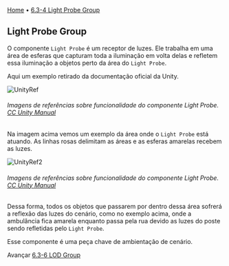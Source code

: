 [Home](../HomePT.md) • [6.3-4 Light Probe Group](#)

## Light Probe Group

O componente `Light Probe` é um receptor de luzes. Ele trabalha em uma área de esferas que capturam toda a iluminação em volta delas e refletem essa iluminação a objetos perto da área do `Light Probe`.

Aqui um exemplo retirado da documentação oficial da Unity.

![UnityRef](https://docs.unity.cn/560/Documentation/uploads/Main/class-LightProbeGroup-14.png)

###### Imagens de referências sobre funcionalidade do componente Light Probe. [CC Unity Manual](https://docs.unity.cn/560/Documentation/Manual/class-LightProbeGroup.html)

Na imagem acima vemos um exemplo da área onde o `Light Probe` está atuando. As linhas rosas delimitam as áreas e as esferas amarelas recebem as luzes.

![UnityRef2](https://docs.unity.cn/560/Documentation/uploads/Main/class-LightProbeGroup-13.png)
###### Imagens de referências sobre funcionalidade do componente Light Probe. [CC Unity Manual](https://docs.unity.cn/560/Documentation/Manual/class-LightProbeGroup.html)

Dessa forma, todos os objetos que passarem por dentro dessa área sofrerá a reflexão das luzes do cenário, como no exemplo acima, onde a ambulância fica amarela enquanto passa pela rua devido as luzes do poste sendo refletidas pelo `Light Probe`.

Esse componente é uma peça chave de ambientação de cenário.

Avançar [6.3-6 LOD Group](./6.3.6.lodgroup.md)